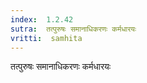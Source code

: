 ```yaml
---
index:  1.2.42
sutra:  तत्पुरुषः समानाधिकरणः कर्मधारयः
vritti:  samhita 
---
```


तत्पुरुषः समानाधिकरणः कर्मधारयः

